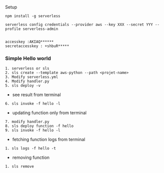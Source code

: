 

Setup
```
npm install -g serverless

serverless config credentials --provider aws --key XXX --secret YYY --profile serverless-admin


accesskey :AKIAQ******
secretaccesskey : +shbuR*****
```

### Simple Hello world
```
1. serverless or sls
2. sls create --template aws-python --path <projet-name>
3. Modify serverless.yml
4. Modify handler.py
5. sls deploy -v
```
* see result from terminal
```
6. sls invoke -f hello -l

```
* updating function only from terminal 
```
7. modify handler.py
8. sls deploy function -f hello
9. sls invoke -f hello -l
```
* fetching function logs from terminal
```
1. sls logs -f hello -t
```
* removing function
```
1. sls remove
```